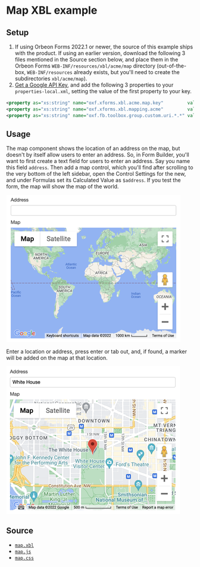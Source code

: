 # Map XBL example

## Setup

1. If using Orbeon Forms 2022.1 or newer, the source of this example ships with the product. If using an earlier version, download the following 3 files mentioned in the Source section below, and place them in the Orbeon Forms `WEB-INF/resources/xbl/acme/map` directory (out-of-the-box, `WEB-INF/resources` already exists, but you'll need to create the subdirectories `xbl/acme/map`).
2. [Get a Google API Key](https://developers.google.com/maps/documentation/javascript/tutorial#api_key), and add the following 3 properties to your `properties-local.xml`, setting the value of the first property to your key.

```xml
<property as="xs:string" name="oxf.xforms.xbl.acme.map.key"         value=""/>
<property as="xs:string" name="oxf.xforms.xbl.mapping.acme"         value="http://www.acme.com/xbl"/>
<property as="xs:string" name="oxf.fb.toolbox.group.custom.uri.*.*" value="oxf:/xbl/acme/map/map.xbl"/>
```

## Usage

The map component shows the location of an address on the map, but doesn't by itself allow users to enter an address. So, in Form Builder, you'll want to first create a text field for users to enter an address. Say you name this field `address`. Then add a map control, which you'll find after scrolling to the very bottom of the left sidebar, open the Control Settings for the new, and under Formulas set its Calculated Value as `$address`. If you test the form, the map will show the map of the world.

<img src="example-map-world.png" width="469">

Enter a location or address, press enter or tab out, and, if found, a marker will be added on the map at that location.

<img src="example-map-address.png" width="466">

## Source

-  [`map.xbl`](https://github.com/orbeon/orbeon-forms/blob/master/form-runner/jvm/src/main/resources/xbl/acme/map/map.xbl)
-  [`map.js`](https://github.com/orbeon/orbeon-forms/blob/master/form-runner/jvm/src/main/assets/xbl/acme/map/map.js)
-  [`map.css`](https://github.com/orbeon/orbeon-forms/blob/master/form-runner/jvm/src/main/assets/xbl/acme/map/map.css)

